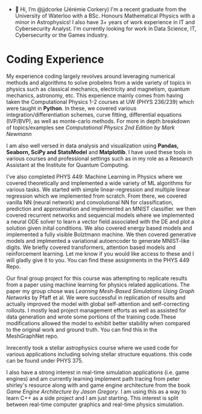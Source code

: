 - 👋 Hi, I’m @jjdcorke (Jérémie Corkery)
I'm a recent graduate from the University of Waterloo with a BSc. Honours Mathematical Physics with a minor in Astrophysics! I also have 3+ years of work experience in IT and Cybersecurity Analyst. I'm currently looking for work in Data Science, IT, Cybersecurity or the Games industry.

Coding Experience
=================

My experience coding largely revolves around leveraging numerical methods and algorithms to solve probelms from a wide variety of topics in physics such as classical mechanics, electricity and magnetism, quantum mechanics, astronomy, etc. This experience mainly comes from having taken the Computational Physics 1-2 courses at UW (PHYS 236/239) which were taught in **Python**. In these, we covered various integration/differentiation schemes, curve fitting, differential equations (IVP/BVP), as well as monte-carlo methods. For more in depth breakdown of topics/examples see *Computational Physics 2nd Edition by Mark Newmann*

I am also well versed in data analysis and visualization using **Pandas, Seaborn, SciPy and StatsModel** and **Matplotlib**. I have used these tools in various courses and professional settings such as in my role as a Research Assistant at the Institute for Quantum Computing.

I've also completed PHYS 449: Machine Learning in Physics where we covered theoretically and implemented a wide variety of ML algorithms for various tasks. We started with simple linear-regression and multiple linear regression which we implemented from scratch. From there, we covered vanilla NN (neural network) and convolutional NN for classification, prediction and approximation and implemented an MNIST classifier. we then covered recurrent networks and sequencial models where we implemented a neural ODE solver to learn a vector field associated with the DE and plot a solution given inital conditions. We also covered energy based models and implemented a fully visible Bolztmann machine. We then covered generative models and implmented a variational autoencoder to generate MNIST-like digits. We briefly covered transformers, attention based models and reinforcement learning. Let me know if you would like access to these and I will gladly give it to you. You can find these assignments in the PHYS 449 Repo.

Our final group project for this course was attempting to replicate results from a paper using machine learning for physics related applications. The paper my group chose was *Learning Mesh-Based Simulations Using Graph Networks* by Pfaff et al. We were successful in replication of results and actually improved the model with global self-attention and self-correcting rollouts. I mostly lead project management efforts as well as assisted for data generation and wrote some portions of the training code.These modifications allowed the model to exhibit better stability when compared to the original work and ground truth. You can find this in the MeshGraphNet repo. 

Inrecently took a stellar astrophysics course where we used code for various applications including solving stellar structure equations. this code can be found under PHYS 375. 

I also have a strong interest in real-time simulation applications (i.e. game engines) and am currently learning implement path tracing from peter shirley's resource along with and game engine architecture from the book *Game Engine Architecture by Jason Gregory*. I am using this as a way to learn C++ as a side project and I am just starting. This interest is split between real-time computer graphics and real-time physics simulation. 